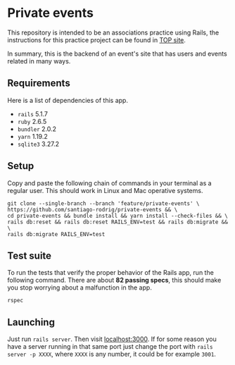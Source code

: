 # Private events

This repository is intended to be an associations practice using Rails,
the instructions for this practice project can be found in
[TOP site](https://www.theodinproject.com/courses/ruby-on-rails/lessons/associations).

In summary, this is the backend of an event's site that has users and events
related in many ways.

## Requirements

Here is a list of dependencies of this app.

- `rails` 5.1.7
- `ruby` 2.6.5
- `bundler` 2.0.2
- `yarn` 1.19.2
- `sqlite3` 3.27.2

## Setup

Copy and paste the following chain of commands in your terminal as a regular
user. This should work in Linux and Mac operative systems.

```shell
git clone --single-branch --branch 'feature/private-events' \
https://github.com/santiago-rodrig/private-events && \
cd private-events && bundle install && yarn install --check-files && \
rails db:reset && rails db:reset RAILS_ENV=test && rails db:migrate && \
rails db:migrate RAILS_ENV=test
```

## Test suite

To run the tests that verify the proper behavior of the Rails app, run the
following command. There are about **82 passing specs**, this should make you
stop worrying about a malfunction in the app.

```shell
rspec
```

## Launching

Just run `rails server`. Then visit [localhost:3000](http://localhost:3000/).
If for some reason you have a server running in that same port just change
the port with `rails server -p XXXX`, where `XXXX` is any number, it could
be for example `3001`.

